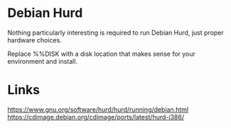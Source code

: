 # Debian Hurd
Nothing particularly interesting is required to run Debian Hurd, just proper hardware choices.

Replace %%DISK with a disk location that makes sense for your environment and install.

# Links
https://www.gnu.org/software/hurd/hurd/running/debian.html
https://cdimage.debian.org/cdimage/ports/latest/hurd-i386/
 

